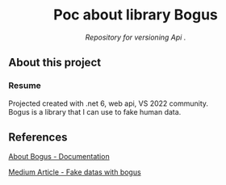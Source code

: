 <h1 align="center">Poc about library Bogus</h1>
<p align="center"><i>Repository for versioning Api .</i></p>

## About this project

### Resume

<p>
   Projected created with .net 6, web api, VS 2022 community.<br>
   Bogus is a library that I can use to fake human data.
</p>


## References

[About Bogus - Documentation](https://github.com/bchavez/Bogus)

[Medium Article - Fake datas with bogus](https://erikthiago.medium.com/asp-net-core-e-faker-bogus-73486d7c3f4)

